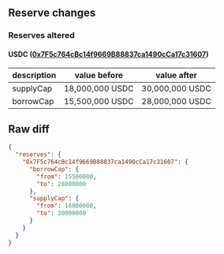## Reserve changes

### Reserves altered

#### USDC ([0x7F5c764cBc14f9669B88837ca1490cCa17c31607](https://explorer.optimism.io/address/0x7F5c764cBc14f9669B88837ca1490cCa17c31607))

| description | value before | value after |
| --- | --- | --- |
| supplyCap | 18,000,000 USDC | 30,000,000 USDC |
| borrowCap | 15,500,000 USDC | 28,000,000 USDC |


## Raw diff

```json
{
  "reserves": {
    "0x7F5c764cBc14f9669B88837ca1490cCa17c31607": {
      "borrowCap": {
        "from": 15500000,
        "to": 28000000
      },
      "supplyCap": {
        "from": 18000000,
        "to": 30000000
      }
    }
  }
}
```